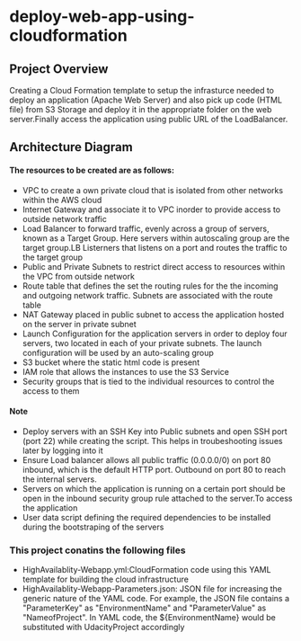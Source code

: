 # deploy-web-app-using-cloudformation

## Project Overview
Creating a Cloud Formation template to setup the infrasturce needed to deploy an application (Apache Web Server) and also pick up code (HTML file) from S3 Storage and deploy it in the appropriate folder on the web server.Finally access the application using public URL of the LoadBalancer.

## Architecture Diagram 



#### The resources to be created are as follows:

* VPC to create a own private cloud that is isolated from other networks within the AWS cloud 
* Internet Gateway and associate it to VPC inorder to provide access to outside network traffic
* Load Balancer to forward traffic, evenly across a group of servers, known as a Target Group. Here servers within autoscaling group are the target group.LB Listerners that listens on a port and routes the traffic to the target group
* Public and Private Subnets to restrict direct access to resources within the VPC from outside network
* Route table that defines the set the routing rules for the the incoming and outgoing network traffic. Subnets are associated with the route table
* NAT Gateway placed in public subnet to access the application hosted on the server in private subnet
* Launch Configuration for the application servers in order to deploy four servers, two located in each of your private subnets. The launch configuration will be used by an auto-scaling group
* S3 bucket where the static html code is present
* IAM role that allows the instances to use the S3 Service
* Security groups that is tied to the individual resources to control the access to them


#### Note
* Deploy servers with an SSH Key into Public subnets and open SSH port (port 22) while creating the script. This helps in troubeshooting issues later by logging into it
* Ensure Load balancer allows all public traffic (0.0.0.0/0) on port 80 inbound, which is the default HTTP port. Outbound on port 80 to reach the internal servers.
* Servers on which the application is running on a certain port should be open in the inbound security group rule attached to the server.To access the application
* User data script defining the required dependencies to be installed during the bootstraping of the servers

### This project conatins the following files

* HighAvailablity-Webapp.yml:CloudFormation code using this YAML template for building the cloud infrastructure
* HighAvailablity-Webapp-Parameters.json: JSON file for increasing the generic nature of the YAML code. For example, the JSON file contains a "ParameterKey" as "EnvironmentName" and "ParameterValue" as "NameofProject".
In YAML code, the ${EnvironmentName} would be substituted with UdacityProject accordingly
